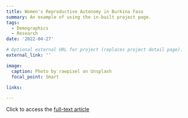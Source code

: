 ```yaml
---
title: Women's Reproductive Autonomy in Burkina Faso
summary: An example of using the in-built project page.
tags:
  - Demographics
  - Research
date: '2022-04-27'

# Optional external URL for project (replaces project detail page).
external_link: ''

image:
  caption: Photo by rawpixel on Unsplash
  focal_point: Smart

links:

---
```


Click to access the [full-text article](https://paa.confex.com/paa/2022/meetingapp.cgi/Paper/26691)
